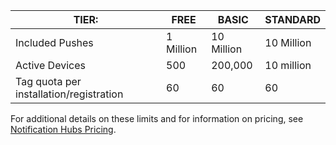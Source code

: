
| TIER: | FREE | BASIC | STANDARD |
| --- | --- | --- | --- |
| Included Pushes |1 Million |10 Million |10 Million |
| Active Devices |500 |200,000 | 10 million |
| Tag quota per installation/registration |60 |60 |60 |



For additional details on these limits and for information on pricing, see [Notification Hubs Pricing](/pricing/details/notification-hubs/). 
